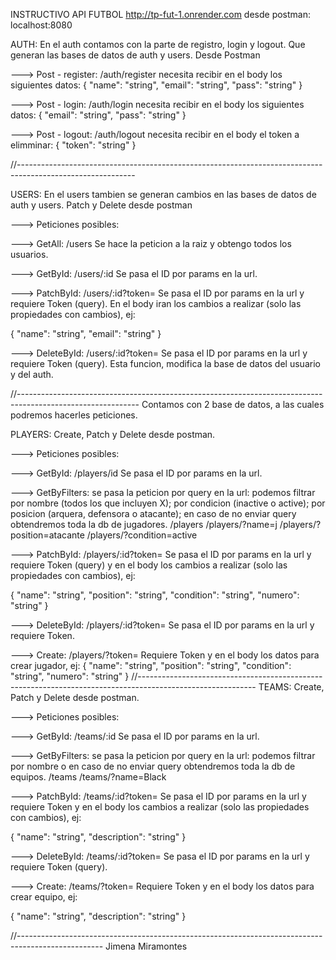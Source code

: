 INSTRUCTIVO API FUTBOL
http://tp-fut-1.onrender.com
desde postman: localhost:8080

AUTH: En el auth contamos con la parte de registro, login y logout. Que generan las bases de datos de auth y users.
Desde Postman

---> Post - register: /auth/register
necesita recibir en el body los siguientes datos:
{
"name": "string",
"email": "string",
"pass": "string"
}

---> Post - login: /auth/login
necesita recibir en el body los siguientes datos:
{
"email": "string",
"pass": "string"
}

---> Post - logout: /auth/logout
necesita recibir en el body el token a elimminar:
{
"token": "string"
}

//-----------------------------------------------------------------------------------------------------------

USERS: En el users tambien se generan cambios en las bases de datos de auth y users.
Patch y Delete desde postman

---> Peticiones posibles:

---> GetAll: /users
Se hace la peticion a la raiz y obtengo todos los usuarios.

---> GetById: /users/:id
Se pasa el ID por params en la url.

---> PatchById: /users/:id?token=
Se pasa el ID por params en la url y requiere Token (query). En el body iran los cambios a realizar (solo las propiedades con cambios), ej:

{
"name": "string",
"email": "string"
}

---> DeleteById: /users/:id?token=
Se pasa el ID por params en la url y requiere Token (query).
Esta funcion, modifica la base de datos del usuario y del auth.

//------------------------------------------------------------------------------------------------------------
Contamos con 2 base de datos, a las cuales podremos hacerles peticiones.

PLAYERS:
Create, Patch y Delete desde postman.

---> Peticiones posibles:

---> GetById: /players/id
Se pasa el ID por params en la url.

---> GetByFilters: se pasa la peticion por query en la url: podemos filtrar por nombre (todos los que incluyen X); por condicion (inactive o active); por posicion (arquera, defensora o atacante); en caso de no enviar query obtendremos toda la db de jugadores.
/players
/players/?name=j
/players/?position=atacante
/players/?condition=active

---> PatchById: /players/:id?token=
Se pasa el ID por params en la url y requiere Token (query) y en el body los cambios a realizar (solo las propiedades con cambios), ej:

{
"name": "string",
"position": "string",
"condition": "string",
"numero": "string"
}

---> DeleteById: /players/:id?token=
Se pasa el ID por params en la url y requiere Token.

---> Create: /players/?token=
Requiere Token y en el body los datos para crear jugador, ej:
{
"name": "string",
"position": "string",
"condition": "string",
"numero": "string"
}
//-----------------------------------------------------------------------------------------------------------
TEAMS:
Create, Patch y Delete desde postman.

---> Peticiones posibles:

---> GetById: /teams/:id
Se pasa el ID por params en la url.

---> GetByFilters: se pasa la peticion por query en la url: podemos filtrar por nombre o en caso de no enviar query obtendremos toda la db de equipos.
/teams
/teams/?name=Black

---> PatchById: /teams/:id?token=
Se pasa el ID por params en la url y requiere Token y en el body los cambios a realizar (solo las propiedades con cambios), ej:

{
"name": "string",
"description": "string"
}

---> DeleteById: /teams/:id?token=
Se pasa el ID por params en la url y requiere Token (query).

---> Create: /teams/?token=
Requiere Token y en el body los datos para crear equipo, ej:

{
"name": "string",
"description": "string"
}

//---------------------------------------------------------------------------------------------------
Jimena Miramontes
